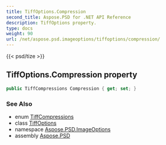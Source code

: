 ```yaml
---
title: TiffOptions.Compression
second_title: Aspose.PSD for .NET API Reference
description: TiffOptions property. 
type: docs
weight: 90
url: /net/aspose.psd.imageoptions/tiffoptions/compression/
---
```

{{< psd/tize >}}
## TiffOptions.Compression property

```csharp
public TiffCompressions Compression { get; set; }
```

### See Also

* enum [TiffCompressions](../../../aspose.psd.fileformats.tiff.enums/tiffcompressions/)
* class [TiffOptions](../)
* namespace [Aspose.PSD.ImageOptions](../../tiffoptions/)
* assembly [Aspose.PSD](../../../)


